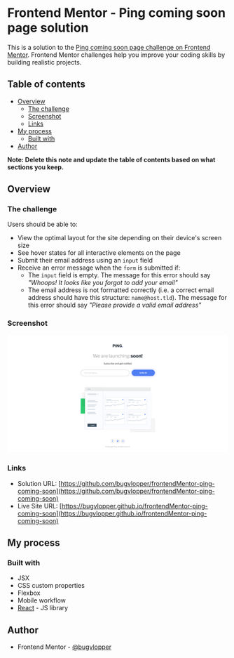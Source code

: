 # Frontend Mentor - Ping coming soon page solution

This is a solution to the [Ping coming soon page challenge on Frontend Mentor](https://www.frontendmentor.io/challenges/ping-single-column-coming-soon-page-5cadd051fec04111f7b848da). Frontend Mentor challenges help you improve your coding skills by building realistic projects. 

## Table of contents

- [Overview](#overview)
  - [The challenge](#the-challenge)
  - [Screenshot](#screenshot)
  - [Links](#links)
- [My process](#my-process)
  - [Built with](#built-with)
- [Author](#author)


**Note: Delete this note and update the table of contents based on what sections you keep.**

## Overview

### The challenge

Users should be able to:

- View the optimal layout for the site depending on their device's screen size
- See hover states for all interactive elements on the page
- Submit their email address using an `input` field
- Receive an error message when the `form` is submitted if:
	- The `input` field is empty. The message for this error should say *"Whoops! It looks like you forgot to add your email"*
	- The email address is not formatted correctly (i.e. a correct email address should have this structure: `name@host.tld`). The message for this error should say *"Please provide a valid email address"*

### Screenshot

![./Screenshot.png](./Screenshot.png)


### Links

- Solution URL: [https://github.com/bugvlopper/frontendMentor-ping-coming-soon](https://github.com/bugvlopper/frontendMentor-ping-coming-soon)
- Live Site URL: [https://bugvlopper.github.io/frontendMentor-ping-coming-soon](https://bugvlopper.github.io/frontendMentor-ping-coming-soon)

## My process

### Built with

- JSX
- CSS custom properties
- Flexbox
- Mobile workflow
- [React](https://reactjs.org/) - JS library

## Author

- Frontend Mentor - [@bugvlopper](https://www.frontendmentor.io/profile/bugvlopper)
